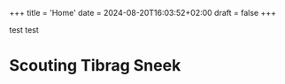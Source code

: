 +++
title = 'Home'
date = 2024-08-20T16:03:52+02:00
draft = false
+++
<div class="test">
test test
</div>

# Scouting Tibrag Sneek
